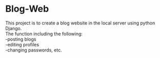 # Blog-Web
This project is to create a blog website in the local server using python Django.\
The function including the following:\
-posting blogs\
-editing profiles\
-changing passwords, etc.

